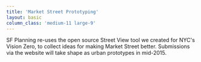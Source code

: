 ```yaml
---
title: 'Market Street Prototyping'
layout: basic
column_class: 'medium-11 large-9'
---
```


SF Planning re-uses the open source Street View tool we created for NYC's Vision Zero, to collect ideas for making Market Street better. Submissions via the website will take shape as urban prototypes in mid-2015.
